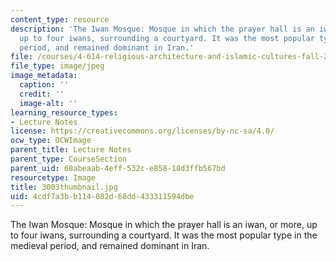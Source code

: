 ```yaml
---
content_type: resource
description: 'The Iwan Mosque: Mosque in which the prayer hall is an iwan, or more,
  up to four iwans, surrounding a courtyard. It was the most popular type in the medieval
  period, and remained dominant in Iran.'
file: /courses/4-614-religious-architecture-and-islamic-cultures-fall-2002/4cdf7a3bb114082d68dd433311594dbe_3003thumbnail.jpg
file_type: image/jpeg
image_metadata:
  caption: ''
  credit: ''
  image-alt: ''
learning_resource_types:
- Lecture Notes
license: https://creativecommons.org/licenses/by-nc-sa/4.0/
ocw_type: OCWImage
parent_title: Lecture Notes
parent_type: CourseSection
parent_uid: 68abeaab-4eff-532c-e858-18d3ffb567bd
resourcetype: Image
title: 3003thumbnail.jpg
uid: 4cdf7a3b-b114-082d-68dd-433311594dbe
---
```

The Iwan Mosque: Mosque in which the prayer hall is an iwan, or more, up to four iwans, surrounding a courtyard. It was the most popular type in the medieval period, and remained dominant in Iran.